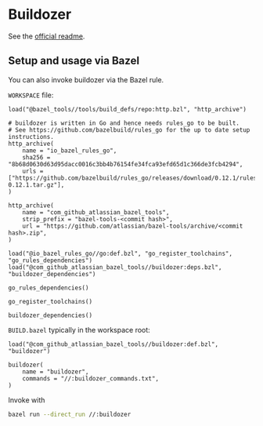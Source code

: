# Buildozer

See the [official readme](https://github.com/bazelbuild/buildtools/tree/master/buildozer).

## Setup and usage via Bazel

You can also invoke buildozer via the Bazel rule.

`WORKSPACE` file:
```bzl
load("@bazel_tools//tools/build_defs/repo:http.bzl", "http_archive")

# buildozer is written in Go and hence needs rules_go to be built.
# See https://github.com/bazelbuild/rules_go for the up to date setup instructions.
http_archive(
    name = "io_bazel_rules_go",
    sha256 = "8b68d0630d63d95dacc0016c3bb4b76154fe34fca93efd65d1c366de3fcb4294",
    urls = ["https://github.com/bazelbuild/rules_go/releases/download/0.12.1/rules_go-0.12.1.tar.gz"],
)

http_archive(
    name = "com_github_atlassian_bazel_tools",
    strip_prefix = "bazel-tools-<commit hash>",
    url = "https://github.com/atlassian/bazel-tools/archive/<commit hash>.zip",
)

load("@io_bazel_rules_go//go:def.bzl", "go_register_toolchains", "go_rules_dependencies")
load("@com_github_atlassian_bazel_tools//buildozer:deps.bzl", "buildozer_dependencies")

go_rules_dependencies()

go_register_toolchains()

buildozer_dependencies()
```

`BUILD.bazel` typically in the workspace root:
```bzl
load("@com_github_atlassian_bazel_tools//buildozer:def.bzl", "buildozer")

buildozer(
    name = "buildozer",
    commands = "//:buildozer_commands.txt",
)
```
Invoke with
```bash
bazel run --direct_run //:buildozer
```
